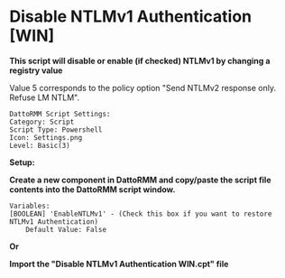 # Disable NTLMv1 Authentication [WIN]
**This script will disable or enable (if checked) NTLMv1 by changing a registry value**

Value 5 corresponds to the policy option "Send NTLMv2 response only. Refuse LM NTLM".

```
DattoRMM Script Settings:
Category: Script
Script Type: Powershell
Icon: Settings.png
Level: Basic(3)
```
**Setup:**

**Create a new component in DattoRMM and copy/paste the script file contents into the DattoRMM script window.**
```
Variables:
[BOOLEAN] 'EnableNTLMv1' - (Check this box if you want to restore NTLMv1 Authentication)
	Default Value: False
```
**Or**

**Import the "Disable NTLMv1 Authentication WIN.cpt" file**
